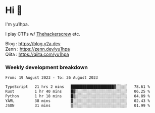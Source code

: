 # Hi 👋

I'm yu1hpa.

I play CTFs w/ [Thehackerscrew](https://www.thehackerscrew.team/) etc.

Blog : https://blog.y2a.dev  
Zenn : https://zenn.dev/yu1hpa  
Qiita : https://qiita.com/yu1hpa  

### Weekly development breakdown

<!--START_SECTION:waka-->

```txt
From: 19 August 2023 - To: 26 August 2023

TypeScript   21 hrs 2 mins   ███████████████████▓░░░░░   78.61 %
Rust         1 hr 40 mins    █▓░░░░░░░░░░░░░░░░░░░░░░░   06.25 %
Python       1 hr 18 mins    █▒░░░░░░░░░░░░░░░░░░░░░░░   04.89 %
YAML         38 mins         ▓░░░░░░░░░░░░░░░░░░░░░░░░   02.43 %
JSON         31 mins         ▒░░░░░░░░░░░░░░░░░░░░░░░░   01.99 %
```

<!--END_SECTION:waka-->

